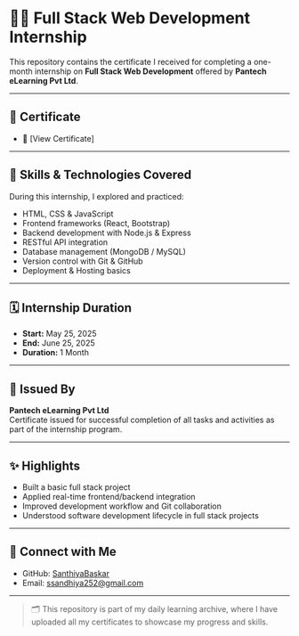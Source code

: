 # 🧑‍💻 Full Stack Web Development Internship

This repository contains the certificate I received for completing a one-month internship on **Full Stack Web Development** offered by **Pantech eLearning Pvt Ltd**.

---

## 📜 Certificate

- 📄 [View Certificate] 

---

## 🧠 Skills & Technologies Covered

During this internship, I explored and practiced:

- HTML, CSS & JavaScript
- Frontend frameworks (React, Bootstrap)
- Backend development with Node.js & Express
- RESTful API integration
- Database management (MongoDB / MySQL)
- Version control with Git & GitHub
- Deployment & Hosting basics

---

## 🗓️ Internship Duration

- **Start:** May 25, 2025  
- **End:** June 25, 2025  
- **Duration:** 1 Month

---

## 🏢 Issued By

**Pantech eLearning Pvt Ltd**  
Certificate issued for successful completion of all tasks and activities as part of the internship program.

---

## ✨ Highlights

- Built a basic full stack project
- Applied real-time frontend/backend integration
- Improved development workflow and Git collaboration
- Understood software development lifecycle in full stack projects

---
## 🔗 Connect with Me

- GitHub: [SanthiyaBaskar](https://github.com/SanthiyaBaskar)
- Email: ssandhiya252@gmail.com

---

> 🗂️ This repository is part of my daily learning archive, where I have uploaded all my certificates to showcase my progress and skills.
